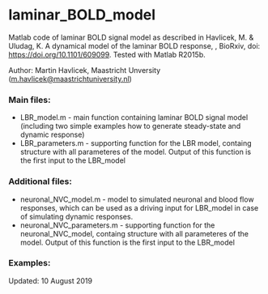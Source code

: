 # laminar_BOLD_model
Matlab code of laminar BOLD signal model as described in Havlicek, M. &amp; Uludag, K. A dynamical model of the laminar BOLD response, , BioRxiv, doi: https://doi.org/10.1101/609099. Tested with Matlab R2015b.

Author: Martin Havlicek, Maastricht Unversity (m.havlicek@maastrichtuniversity.nl)

### Main files:
* LBR_model.m - main function containing laminar BOLD signal model (including two simple examples how to generate steady-state and dynamic              response)
* LBR_parameters.m - supporting function for the LBR model, containg structure with all parameteres of the model. Output of this function is the first input to the LBR_model

### Additional files:
* neuronal_NVC_model.m - model to simulated neuronal and blood flow responses, which can be used as a driving input for LBR_model in case of simulating dynamic responses.
* neuronal_NVC_parameters.m - supporting function for the neuronal_NVC_model, containg structure with all parameteres of the model. Output of this function is the first input to the LBR_model

### Examples:


Updated: 10 August 2019 
